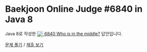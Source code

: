 # Baekjoon Online Judge #6840 in Java 8
Java 8로 작성한 [<img src="https://static.solved.ac/tier_small/1.svg" height="20" align="center">
6840 Who is in the middle?](https://www.acmicpc.net/problem/6840) 답안입니다.

[문제 풀기](https://www.acmicpc.net/problem/6840) /
[제출 보기](https://www.acmicpc.net/source/87049561)
